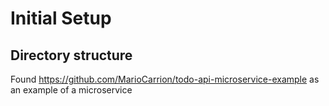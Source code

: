 # Initial Setup

## Directory structure
Found https://github.com/MarioCarrion/todo-api-microservice-example as an example of a microservice
